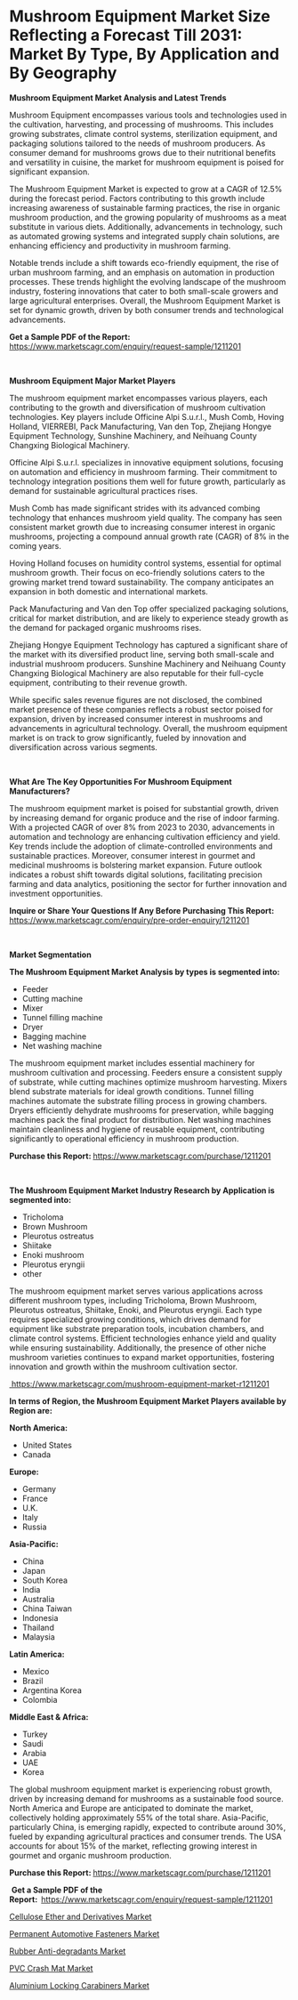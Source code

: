 <p><h1>Mushroom Equipment Market Size Reflecting a Forecast Till 2031: Market By Type, By Application and By Geography</h1></p><p><strong>Mushroom Equipment Market Analysis and Latest Trends</strong></p>
<p><p>Mushroom Equipment encompasses various tools and technologies used in the cultivation, harvesting, and processing of mushrooms. This includes growing substrates, climate control systems, sterilization equipment, and packaging solutions tailored to the needs of mushroom producers. As consumer demand for mushrooms grows due to their nutritional benefits and versatility in cuisine, the market for mushroom equipment is poised for significant expansion.</p><p>The Mushroom Equipment Market is expected to grow at a CAGR of 12.5% during the forecast period. Factors contributing to this growth include increasing awareness of sustainable farming practices, the rise in organic mushroom production, and the growing popularity of mushrooms as a meat substitute in various diets. Additionally, advancements in technology, such as automated growing systems and integrated supply chain solutions, are enhancing efficiency and productivity in mushroom farming.</p><p>Notable trends include a shift towards eco-friendly equipment, the rise of urban mushroom farming, and an emphasis on automation in production processes. These trends highlight the evolving landscape of the mushroom industry, fostering innovations that cater to both small-scale growers and large agricultural enterprises. Overall, the Mushroom Equipment Market is set for dynamic growth, driven by both consumer trends and technological advancements.</p></p>
<p><strong>Get a Sample PDF of the Report:&nbsp;</strong> <a href="https://www.marketscagr.com/enquiry/request-sample/1211201?utm_campaign=1284&utm_medium=2&utm_source=Github&utm_content=ia&utm_term=12102024&utm_id=mushroom-equipment">https://www.marketscagr.com/enquiry/request-sample/1211201</a></p>
<p>&nbsp;</p>
<p><strong>Mushroom Equipment Major Market Players</strong></p>
<p><p>The mushroom equipment market encompasses various players, each contributing to the growth and diversification of mushroom cultivation technologies. Key players include Officine Alpi S.u.r.l., Mush Comb, Hoving Holland, VIERREBI, Pack Manufacturing, Van den Top, Zhejiang Hongye Equipment Technology, Sunshine Machinery, and Neihuang County Changxing Biological Machinery. </p><p>Officine Alpi S.u.r.l. specializes in innovative equipment solutions, focusing on automation and efficiency in mushroom farming. Their commitment to technology integration positions them well for future growth, particularly as demand for sustainable agricultural practices rises.</p><p>Mush Comb has made significant strides with its advanced combing technology that enhances mushroom yield quality. The company has seen consistent market growth due to increasing consumer interest in organic mushrooms, projecting a compound annual growth rate (CAGR) of 8% in the coming years.</p><p>Hoving Holland focuses on humidity control systems, essential for optimal mushroom growth. Their focus on eco-friendly solutions caters to the growing market trend toward sustainability. The company anticipates an expansion in both domestic and international markets.</p><p>Pack Manufacturing and Van den Top offer specialized packaging solutions, critical for market distribution, and are likely to experience steady growth as the demand for packaged organic mushrooms rises. </p><p>Zhejiang Hongye Equipment Technology has captured a significant share of the market with its diversified product line, serving both small-scale and industrial mushroom producers. Sunshine Machinery and Neihuang County Changxing Biological Machinery are also reputable for their full-cycle equipment, contributing to their revenue growth.</p><p>While specific sales revenue figures are not disclosed, the combined market presence of these companies reflects a robust sector poised for expansion, driven by increased consumer interest in mushrooms and advancements in agricultural technology. Overall, the mushroom equipment market is on track to grow significantly, fueled by innovation and diversification across various segments.</p></p>
<p>&nbsp;</p>
<p><strong>What Are The Key Opportunities For Mushroom Equipment Manufacturers?</strong></p>
<p><p>The mushroom equipment market is poised for substantial growth, driven by increasing demand for organic produce and the rise of indoor farming. With a projected CAGR of over 8% from 2023 to 2030, advancements in automation and technology are enhancing cultivation efficiency and yield. Key trends include the adoption of climate-controlled environments and sustainable practices. Moreover, consumer interest in gourmet and medicinal mushrooms is bolstering market expansion. Future outlook indicates a robust shift towards digital solutions, facilitating precision farming and data analytics, positioning the sector for further innovation and investment opportunities.</p></p>
<p><strong>Inquire or Share Your Questions If Any Before Purchasing This Report:</strong> <a href="https://www.marketscagr.com/enquiry/pre-order-enquiry/1211201?utm_campaign=1284&utm_medium=2&utm_source=Github&utm_content=ia&utm_term=12102024&utm_id=mushroom-equipment">https://www.marketscagr.com/enquiry/pre-order-enquiry/1211201</a></p>
<p>&nbsp;</p>
<p><strong>Market Segmentation</strong></p>
<p><strong>The Mushroom Equipment Market Analysis by types is segmented into:</strong></p>
<p><ul><li>Feeder</li><li>Cutting machine</li><li>Mixer</li><li>Tunnel filling machine</li><li>Dryer</li><li>Bagging machine</li><li>Net washing machine</li></ul></p>
<p><p>The mushroom equipment market includes essential machinery for mushroom cultivation and processing. Feeders ensure a consistent supply of substrate, while cutting machines optimize mushroom harvesting. Mixers blend substrate materials for ideal growth conditions. Tunnel filling machines automate the substrate filling process in growing chambers. Dryers efficiently dehydrate mushrooms for preservation, while bagging machines pack the final product for distribution. Net washing machines maintain cleanliness and hygiene of reusable equipment, contributing significantly to operational efficiency in mushroom production.</p></p>
<p><strong>Purchase this Report:&nbsp;</strong><a href="https://www.marketscagr.com/purchase/1211201?utm_campaign=1284&utm_medium=2&utm_source=Github&utm_content=ia&utm_term=12102024&utm_id=mushroom-equipment">https://www.marketscagr.com/purchase/1211201</a></p>
<p>&nbsp;</p>
<p><strong>The Mushroom Equipment Market Industry Research by Application is segmented into:</strong></p>
<p><ul><li>Tricholoma</li><li>Brown Mushroom</li><li>Pleurotus ostreatus</li><li>Shiitake</li><li>Enoki mushroom</li><li>Pleurotus eryngii</li><li>other</li></ul></p>
<p><p>The mushroom equipment market serves various applications across different mushroom types, including Tricholoma, Brown Mushroom, Pleurotus ostreatus, Shiitake, Enoki, and Pleurotus eryngii. Each type requires specialized growing conditions, which drives demand for equipment like substrate preparation tools, incubation chambers, and climate control systems. Efficient technologies enhance yield and quality while ensuring sustainability. Additionally, the presence of other niche mushroom varieties continues to expand market opportunities, fostering innovation and growth within the mushroom cultivation sector.</p></p>
<p><a href="https://www.marketscagr.com/mushroom-equipment-market-r1211201?utm_campaign=1284&utm_medium=2&utm_source=Github&utm_content=ia&utm_term=12102024&utm_id=mushroom-equipment">&nbsp;https://www.marketscagr.com/mushroom-equipment-market-r1211201</a></p>
<p><strong>In terms of Region, the Mushroom Equipment Market Players available by Region are:</strong></p>
<p>
    <p> <strong> North America: </strong>
        <ul>
            <li>United States</li>
            <li>Canada</li>
        </ul>
        </p> 
    <p> <strong> Europe: </strong>
        <ul>
            <li>Germany</li>
            <li>France</li>
            <li>U.K.</li>
            <li>Italy</li>
            <li>Russia</li>
        </ul>
        </p> 
    <p> <strong> Asia-Pacific: </strong>
        <ul>
            <li>China</li>
            <li>Japan</li>
            <li>South Korea</li>
            <li>India</li>
            <li>Australia</li>
            <li>China Taiwan</li>
            <li>Indonesia</li>
            <li>Thailand</li>
            <li>Malaysia</li>
        </ul>
        </p> 
    <p> <strong> Latin America: </strong>
        <ul>
            <li>Mexico</li>
            <li>Brazil</li>
            <li>Argentina Korea</li>
            <li>Colombia</li>
        </ul>
        </p> 
    <p> <strong> Middle East & Africa: </strong>
        <ul>
            <li>Turkey</li>
            <li>Saudi</li>
            <li>Arabia</li>
            <li>UAE</li>
            <li>Korea</li>
        </ul>
    </p>
    </p>
<p><p>The global mushroom equipment market is experiencing robust growth, driven by increasing demand for mushrooms as a sustainable food source. North America and Europe are anticipated to dominate the market, collectively holding approximately 55% of the total share. Asia-Pacific, particularly China, is emerging rapidly, expected to contribute around 30%, fueled by expanding agricultural practices and consumer trends. The USA accounts for about 15% of the market, reflecting growing interest in gourmet and organic mushroom production.</p></p>
<p><strong>Purchase this Report: </strong><a href="https://www.marketscagr.com/purchase/1211201?utm_campaign=1284&utm_medium=2&utm_source=Github&utm_content=ia&utm_term=12102024&utm_id=mushroom-equipment">https://www.marketscagr.com/purchase/1211201</a></p>
<p>&nbsp;<strong>Get a Sample PDF of the Report:&nbsp;&nbsp;</strong><a href="https://www.marketscagr.com/enquiry/request-sample/1211201?utm_campaign=1284&utm_medium=2&utm_source=Github&utm_content=ia&utm_term=12102024&utm_id=mushroom-equipment">https://www.marketscagr.com/enquiry/request-sample/1211201</a></p>
<p><strong></strong></p>
<p><p><a href="https://www.linkedin.com/pulse/cellulose-ether-derivatives-industry-forecast-market-unevc?utm_campaign=1284&utm_medium=2&utm_source=Github&utm_content=ia&utm_term=12102024&utm_id=mushroom-equipment">Cellulose Ether and Derivatives Market</a></p><p><a href="https://www.linkedin.com/pulse/permanent-automotive-fasteners-market-overview-global-trends-2fmbe?utm_campaign=1284&utm_medium=2&utm_source=Github&utm_content=ia&utm_term=12102024&utm_id=mushroom-equipment">Permanent Automotive Fasteners Market</a></p><p><a href="https://www.linkedin.com/pulse/rubber-anti-degradants-industry-forecast-market-shifts-2onxc?utm_campaign=1284&utm_medium=2&utm_source=Github&utm_content=ia&utm_term=12102024&utm_id=mushroom-equipment">Rubber Anti-degradants Market</a></p><p><a href="https://www.linkedin.com/pulse/pvc-crash-mat-market-revolution-size-share-emerging-trends-hpeye?utm_campaign=1284&utm_medium=2&utm_source=Github&utm_content=ia&utm_term=12102024&utm_id=mushroom-equipment">PVC Crash Mat Market</a></p><p><a href="https://www.linkedin.com/pulse/global-aluminium-locking-carabiners-market-status-2024--rqmze?utm_campaign=1284&utm_medium=2&utm_source=Github&utm_content=ia&utm_term=12102024&utm_id=mushroom-equipment">Aluminium Locking Carabiners Market</a></p></p>